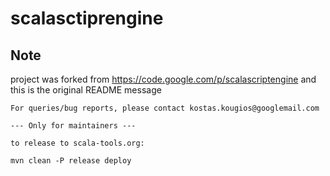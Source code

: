 # scalasctiprengine

## Note
project was forked from https://code.google.com/p/scalascriptengine
and this is the original README message

```
For queries/bug reports, please contact kostas.kougios@googlemail.com

--- Only for maintainers ---

to release to scala-tools.org:

mvn clean -P release deploy
```
